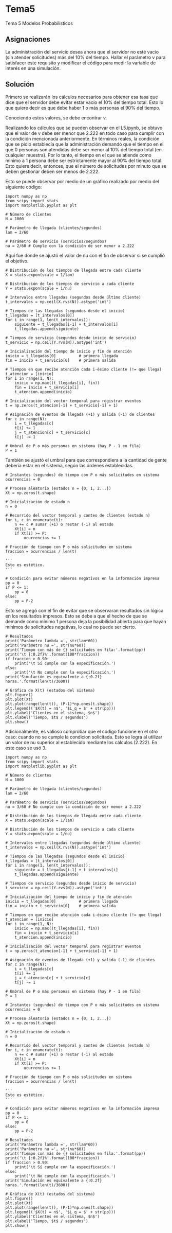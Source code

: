 # Tema5
Tema 5 Modelos Probabilísticos

## Asignaciones

La administración del servicio desea ahora que el servidor no esté vacío (sin atender solicitudes) más del 10% del tiempo. Hallar el parámetro v para satisfacer este requisito y modificar el código para medir la variable de interés en una simulación.

## Solución

Primero se realizarán los cálculos necesarios para obtener esa tasa que dice que el servidor debe evitar estar vacío el 10% del tiempo total. Esto lo que quiere decir es que debe haber 1 o más personas el 90% del tiempo. 

Conociendo estos valores, se debe encontrar v.

Realizando los cálculos que se pueden observar en el L5.ipynb, se obtuvo que el valor de v debe ser menor que 2.222 en todo caso para cumplir con la condición mencionada anteriormente. En términos reales, la condición que se pidió establecía que la administración demandó que el tiempo en el que 0 personas son atendidas debe ser menor al 10% del tiempo total (en cualquier muestra). Por lo tanto, el tiempo en el que se atiende como minimo a 1 persona debe ser estrictamente mayor al 90% del tiempo total. Esto quiere decir, entonces, que el número de solicitudes por minuto que se deben gestionar deben ser menos de 2.222.

Esto se puede observar por medio de un gráfico realizado por medio del siguiente código:

```
import numpy as np
from scipy import stats
import matplotlib.pyplot as plt

# Número de clientes
N = 1000

# Parámetro de llegada (clientes/segundos)
lam = 2/60

# Parámetro de servicio (servicios/segundos)
nu = 2/60 # Cumple con la condición de ser menor a 2.222
```
Aquí fue donde se ajustó el valor de nu con el fin de observar si se cumplió el objetivo.

```
# Distribución de los tiempos de llegada entre cada cliente
X = stats.expon(scale = 1/lam)

# Distribución de los tiempos de servicio a cada cliente
Y = stats.expon(scale = 1/nu)

# Intervalos entre llegadas (segundos desde último cliente)
t_intervalos = np.ceil(X.rvs(N)).astype('int')

# Tiempos de las llegadas (segundos desde el inicio)
t_llegadas = [t_intervalos[0]]
for i in range(1, len(t_intervalos)):
    siguiente = t_llegadas[i-1] + t_intervalos[i]
    t_llegadas.append(siguiente)

# Tiempos de servicio (segundos desde inicio de servicio)
t_servicio = np.ceil(Y.rvs(N)).astype('int')

# Inicialización del tiempo de inicio y fin de atención
inicio = t_llegadas[0]          # primera llegada
fin = inicio + t_servicio[0]    # primera salida

# Tiempos en que recibe atención cada i-ésimo cliente (!= que llega)
t_atencion = [inicio]
for i in range(1, N):
    inicio = np.max((t_llegadas[i], fin))
    fin = inicio + t_servicio[i]
    t_atencion.append(inicio)

# Inicialización del vector temporal para registrar eventos
t = np.zeros(t_atencion[-1] + t_servicio[-1] + 1)

# Asignación de eventos de llegada (+1) y salida (-1) de clientes
for c in range(N):
    i = t_llegadas[c]
    t[i] += 1
    j = t_atencion[c] + t_servicio[c]
    t[j] -= 1

# Umbral de P o más personas en sistema (hay P - 1 en fila)
P = 1
```

También se ajustó el umbral para que correspondiera a la cantidad de gente debería estar en el sistema, según las órdenes establecidas.

```
# Instantes (segundos) de tiempo con P o más solicitudes en sistema
ocurrencias = 0

# Proceso aleatorio (estados n = {0, 1, 2...})
Xt = np.zeros(t.shape)

# Inicialización de estado n
n = 0

# Recorrido del vector temporal y conteo de clientes (estado n)
for i, c in enumerate(t):
    n += c # sumar (+1) o restar (-1) al estado
    Xt[i] = n
    if Xt[i] >= P: 
        ocurrencias += 1

# Fracción de tiempo con P o más solicitudes en sistema
fraccion = ocurrencias / len(t)

'''
Esto es estético.
'''

# Condición para evitar números negativos en la información impresa
pp = 0
if P <= 1:
    pp = 0
else:
    pp = P-2

```

Esto se agregó con el fin de evitar que se observaran resultados sin lógica en los resultados impresos. Esto se debe a que el hecho de que se demande como mínimo 1 persona deja la posibilidad abierta para que hayan mínimos de solicitudes negativas, lo cual no puede ser cierto.

```
# Resultados
print('Parámetro lambda =', str(lam*60))
print('Parámetro nu =', str(nu*60))
print('Tiempo con más de {} solicitudes en fila:'.format(pp))
print('\t {:0.2f}%'.format(100*fraccion))
if fraccion > 0.90:
    print('\t Sí cumple con la especificación.')
else:
    print('\t No cumple con la especificación.') 
print('Simulación es equivalente a {:0.2f} horas.'.format(len(t)/3600))

# Gráfica de X(t) (estados del sistema)
plt.figure()
plt.plot(Xt)
plt.plot(range(len(t)), (P-1)*np.ones(t.shape))
plt.legend(('$X(t) = n$', '$L_q = $' + str(pp)))
plt.ylabel('Clientes en el sistema, $n$')
plt.xlabel('Tiempo, $t$ / segundos')
plt.show()
```
Adicionalmente, es valioso comprobar que el código funcione en el otro caso: cuando no se cumple la condicion solicitada. Esto se logra al utilizar un valor de nu superior al establecido mediante los cálculos (2.222). En este caso se usó 3.

```
import numpy as np
from scipy import stats
import matplotlib.pyplot as plt

# Número de clientes
N = 1000

# Parámetro de llegada (clientes/segundos)
lam = 2/60

# Parámetro de servicio (servicios/segundos)
nu = 3/60 # No cumple con la condición de ser menor a 2.222

# Distribución de los tiempos de llegada entre cada cliente
X = stats.expon(scale = 1/lam)

# Distribución de los tiempos de servicio a cada cliente
Y = stats.expon(scale = 1/nu)

# Intervalos entre llegadas (segundos desde último cliente)
t_intervalos = np.ceil(X.rvs(N)).astype('int')

# Tiempos de las llegadas (segundos desde el inicio)
t_llegadas = [t_intervalos[0]]
for i in range(1, len(t_intervalos)):
    siguiente = t_llegadas[i-1] + t_intervalos[i]
    t_llegadas.append(siguiente)

# Tiempos de servicio (segundos desde inicio de servicio)
t_servicio = np.ceil(Y.rvs(N)).astype('int')

# Inicialización del tiempo de inicio y fin de atención
inicio = t_llegadas[0]          # primera llegada
fin = inicio + t_servicio[0]    # primera salida

# Tiempos en que recibe atención cada i-ésimo cliente (!= que llega)
t_atencion = [inicio]
for i in range(1, N):
    inicio = np.max((t_llegadas[i], fin))
    fin = inicio + t_servicio[i]
    t_atencion.append(inicio)

# Inicialización del vector temporal para registrar eventos
t = np.zeros(t_atencion[-1] + t_servicio[-1] + 1)

# Asignación de eventos de llegada (+1) y salida (-1) de clientes
for c in range(N):
    i = t_llegadas[c]
    t[i] += 1
    j = t_atencion[c] + t_servicio[c]
    t[j] -= 1

# Umbral de P o más personas en sistema (hay P - 1 en fila)
P = 1

# Instantes (segundos) de tiempo con P o más solicitudes en sistema
ocurrencias = 0

# Proceso aleatorio (estados n = {0, 1, 2...})
Xt = np.zeros(t.shape)

# Inicialización de estado n
n = 0

# Recorrido del vector temporal y conteo de clientes (estado n)
for i, c in enumerate(t):
    n += c # sumar (+1) o restar (-1) al estado
    Xt[i] = n
    if Xt[i] >= P: 
        ocurrencias += 1

# Fracción de tiempo con P o más solicitudes en sistema
fraccion = ocurrencias / len(t)

'''
Esto es estético.
'''

# Condición para evitar números negativos en la información impresa
pp = 0
if P <= 1:
    pp = 0
else:
    pp = P-2

# Resultados
print('Parámetro lambda =', str(lam*60))
print('Parámetro nu =', str(nu*60))
print('Tiempo con más de {} solicitudes en fila:'.format(pp))
print('\t {:0.2f}%'.format(100*fraccion))
if fraccion > 0.90:
    print('\t Sí cumple con la especificación.')
else:
    print('\t No cumple con la especificación.') 
print('Simulación es equivalente a {:0.2f} horas.'.format(len(t)/3600))

# Gráfica de X(t) (estados del sistema)
plt.figure()
plt.plot(Xt)
plt.plot(range(len(t)), (P-1)*np.ones(t.shape))
plt.legend(('$X(t) = n$', '$L_q = $' + str(pp)))
plt.ylabel('Clientes en el sistema, $n$')
plt.xlabel('Tiempo, $t$ / segundos')
plt.show()
```




